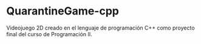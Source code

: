 # QuarantineGame-cpp
Videojuego 2D creado en el lenguaje de programación C++ como proyecto final del curso de Programación II.
